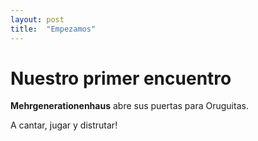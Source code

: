 ```yaml
---
layout: post
title:  "Empezamos"
---
```


# Nuestro primer encuentro

**Mehrgenerationenhaus** abre sus puertas para Oruguitas.

A cantar, jugar y distrutar!